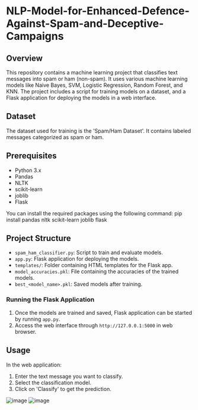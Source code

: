 # NLP-Model-for-Enhanced-Defence-Against-Spam-and-Deceptive-Campaigns
## Overview
This repository contains a machine learning project that classifies text messages into spam or ham (non-spam). It uses various machine learning models like Naive Bayes, SVM, Logistic Regression, Random Forest, and KNN. The project includes a script for training models on a dataset, and a Flask application for deploying the models in a web interface.

## Dataset
The dataset used for training is the 'Spam/Ham Dataset'. It contains labeled messages categorized as spam or ham.

## Prerequisites
- Python 3.x
- Pandas
- NLTK
- scikit-learn
- joblib
- Flask

You can install the required packages using the following command: pip install pandas nltk scikit-learn joblib flask

## Project Structure
- `spam_ham_classifier.py`: Script to train and evaluate models.
- `app.py`: Flask application for deploying the models.
- `templates/`: Folder containing HTML templates for the Flask app.
- `model_accuracies.pkl`: File containing the accuracies of the trained models.
- `best_<model_name>.pkl`: Saved models after training.

### Running the Flask Application
1. Once the models are trained and saved, Flask application can be started by running `app.py`.
2. Access the web interface through `http://127.0.0.1:5000` in web browser.

## Usage
In the web application:
1. Enter the text message you want to classify.
2. Select the classification model.
3. Click on 'Classify' to get the prediction.

![image](https://github.com/aankitkumargupta/NLP-Model-for-Enhanced-Defence-Against-Spam-and-Deceptive-Campaigns/assets/107607897/c868d8dd-98d9-49d3-8c0d-9436b6e2e5d2)
![image](https://github.com/aankitkumargupta/NLP-Model-for-Enhanced-Defence-Against-Spam-and-Deceptive-Campaigns/assets/107607897/9189b433-58c9-4ec2-b75c-ffaf82e1d2a7)

